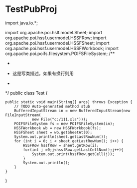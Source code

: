 # TestPubProj
import java.io.*;

import org.apache.poi.hslf.model.Sheet;
import org.apache.poi.hssf.usermodel.HSSFRow;
import org.apache.poi.hssf.usermodel.HSSFSheet;
import org.apache.poi.hssf.usermodel.HSSFWorkbook;
import org.apache.poi.poifs.filesystem.POIFSFileSystem;
/**
 * <p>
 * 这是写类描述，如果有换行则用<br>
 * </p>
 */
public class Test {

	public static void main(String[] args) throws Exception {
		// TODO Auto-generated method stub
		BufferedInputStream in = new BufferedInputStream(new FileInputStream(
				new File("c:/111.xls")));
		POIFSFileSystem fs = new POIFSFileSystem(in);
		HSSFWorkbook wb = new HSSFWorkbook(fs);
		HSSFSheet sheet = wb.getSheetAt(0);
		System.out.println(sheet.getLastRowNum());
		for (int i = 0; i < sheet.getLastRowNum(); i++) {
			HSSFRow hssfRow = sheet.getRow(i);
			for(int j =0;j<hssfRow.getLastCellNum();j++){
				System.out.print(hssfRow.getCell(j));
			}
			System.out.println();
		}
	}

}
